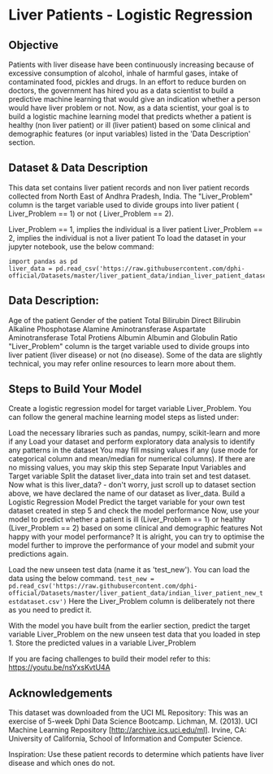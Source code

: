 # Liver Patients - Logistic Regression
## Objective
Patients with liver disease have been continuously increasing because of excessive consumption of alcohol, inhale of harmful gases, intake of contaminated food, pickles and drugs. In an effort to reduce burden on doctors, the government has hired you as a data scientist to build a predictive machine learning that would give an indication whether a person would have liver problem or not. Now, as a data scientist, your goal is to build a logistic machine learning model that predicts whether a patient is healthy (non liver patient) or ill (liver patient) based on some clinical and demographic features (or input variables) listed in the 'Data Description' section.

## Dataset & Data Description
This data set contains liver patient records and non liver patient records collected from North East of Andhra Pradesh, India. The "Liver_Problem" column is the target variable used to divide groups into liver patient ( Liver_Problem == 1) or not ( Liver_Problem == 2).

Liver_Problem == 1, implies the individual is a liver patient
Liver_Problem == 2, implies the individual is not a liver patient
To load the dataset in your jupyter notebook, use the below command:
```
import pandas as pd
liver_data = pd.read_csv('https://raw.githubusercontent.com/dphi-official/Datasets/master/liver_patient_data/indian_liver_patient_dataset.csv')
```

## Data Description:

Age of the patient
Gender of the patient
Total Bilirubin
Direct Bilirubin
Alkaline Phosphotase
Alamine Aminotransferase
Aspartate Aminotransferase
Total Protiens
Albumin
Albumin and Globulin Ratio
"Liver_Problem" column is the target variable used to divide groups into liver patient (liver disease) or not (no disease).
Some of the data are slightly technical, you may refer online resources to learn more about them.

## Steps to Build Your Model
Create a logistic regression model for target variable Liver_Problem. You can follow the general machine learning model steps as listed under:

Load the necessary libraries such as pandas, numpy, scikit-learn and more if any
Load your dataset and perform exploratory data analysis to identify any patterns in the dataset
You may fill mssing values if any (use mode for categorical column and mean/median for numerical columns). If there are no missing values, you may skip this step
Separate Input Variables and Target variable
Split the dataset liver_data into train set and test dataset. Now what is this liver_data? - don't worry, just scroll up to dataset section above, we have declared the name of our dataset as liver_data.
Build a Logistic Regression Model
Predict the target variable for your own test dataset created in step 5 and check the model performance
Now, use your model to predict whether a patient is ill (Liver_Problem == 1) or healthy (Liver_Problem == 2) based on some clinical and demographic features
Not happy with your model performance? It is alright, you can try to optimise the model further to improve the performance of your model and submit your predictions again.

Load the new unseen test data (name it as 'test_new'). You can load the data using the below command.
``` test_new = pd.read_csv('https://raw.githubusercontent.com/dphi-official/Datasets/master/liver_patient_data/indian_liver_patient_new_testdataset.csv') ```
Here the Liver_Problem column is deliberately not there as you need to predict it.

With the model you have built from the earlier section, predict the target variable Liver_Problem on the new unseen test data that you loaded in step 1. Store the predicted values in a variable Liver_Problem

If you are facing challenges to build their model refer to this: https://youtu.be/nsYxsKvtU4A

## Acknowledgements
This dataset was downloaded from the UCI ML Repository:
This was an exercise of 5-week Dphi Data Science Bootcamp.
Lichman, M. (2013). UCI Machine Learning Repository [http://archive.ics.uci.edu/ml]. Irvine, CA: University of California, School of Information and Computer Science.

Inspiration: Use these patient records to determine which patients have liver disease and which ones do not.
